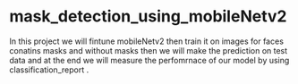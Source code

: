 # mask_detection_using_mobileNetv2
In this project we will fintune mobileNetv2 then train it on images for faces conatins masks and without masks then we will make the prediction on test data and at the end we will measure the perfomrnace of our model by using classification_report .
